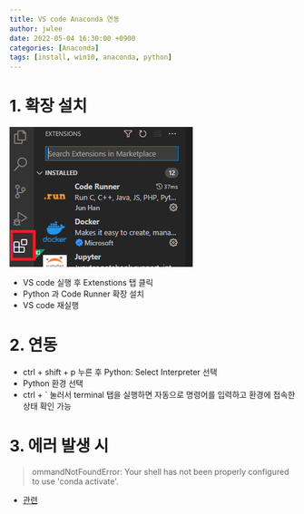 ```yaml
---
title: VS code Anaconda 연동
author: jwlee
date: 2022-05-04 16:30:00 +0900
categories: [Anaconda]
tags: [install, win10, anaconda, python]
---
```


# 1. 확장 설치

![vscode extensions](/assets/img/post/tech/2022/05/vscode-anaconda/vscode-extensions.png)
- VS code 실행 후 Extenstions 탭 클릭
- Python 과 Code Runner 확장 설치
- VS code 재실행

# 2. 연동

- ctrl + shift + p 누른 후 Python: Select Interpreter 선택
- Python 환경 선택
- ctrl + ` 눌러서 terminal 탭을 실행하면 자동으로 명령어를 입력하고 환경에 접속한 상태 확인 가능

# 3. 에러 발생 시

> ommandNotFoundError: Your shell has not been properly configured to use 'conda activate'.
- [관련](https://kaiercorp.github.io/posts/conda-activate/)